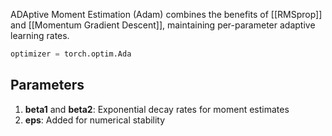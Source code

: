 ADAptive Moment Estimation (Adam) combines the benefits of [[RMSprop]] and [[Momentum Gradient Descent]], maintaining per-parameter adaptive learning rates.

```python
optimizer = torch.optim.Ada
```
## Parameters

1. **beta1** and **beta2**: Exponential decay rates for moment estimates
2. **eps**: Added for numerical stability